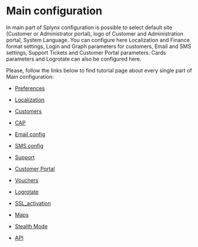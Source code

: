 Main configuration
==================

In main part of Splynx configuration is possible to select default site (Customer or Administrator portal), logo of Customer and Administration portal, System Language. You can configure here  Localization and Finance format settings, Login and Graph parameters for customers, Email and SMS settings, Support Tickets and Customer Portal parameters. Cards parameters and Logrotate can also be configured here.  

Please, follow the links below to find tutorial page about every single part of Main configuration:

* [Preferences](configuration/main_configuration/preferences/preferences.md)

* [Localization](configuration/main_configuration/localization/localization.md)

* [Customers](configuration/main_configuration/customers/customers.md)

* [CAP](configuration/main_configuration/cap/cap.md)

* [Email config](configuration/main_configuration/email_config/email_config.md)

* [SMS config](configuration/main_configuration/sms_config/sms_config.md)

* [Support](configuration/main_configuration/support/support.md)

* [Customer Portal](configuration/main_configuration/portal/portal.md)

* [Vouchers](configuration/main_configuration/vouchers/vouchers.md)

* [Logrotate](configuration/main_configuration/logrotate/logrotate.md)

* [SSL_activation](configuration/main_configuration/SSL_activation/SSL_activation.md)

* [Maps](configuration/main_configuration/api/api.md)

* [Stealth Mode](configuration/main_configuration/stealth_mode/stealth_mode.md)

* [API](configuration/main_configuration/api/api.md)
